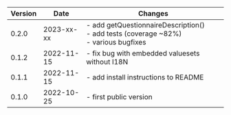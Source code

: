 | Version | Date       | Changes    |
| ------- | ---------- | ---------- |
| 0.2.0   | 2023-xx-xx | - add getQuestionnaireDescription()<br />- add tests (coverage ~82%)<br />- various bugfixes |
| 0.1.2   | 2022-11-15 | - fix bug with embedded valuesets without I18N |
| 0.1.1   | 2022-11-15 | - add install instructions to README |
| 0.1.0   | 2022-10-25 | - first public version |
